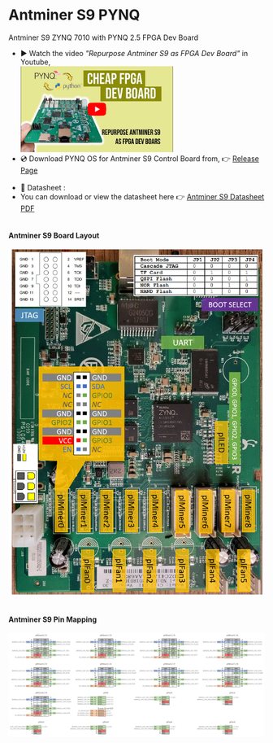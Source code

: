 # Antminer S9 PYNQ
 Antminer S9 ZYNQ 7010 with PYNQ 2.5 FPGA Dev Board
- ▶️ Watch the video *"Repurpose Antminer S9 as FPGA Dev Board"* in Youtube, <br> <a href="https://www.youtube.com/watch?v=6u0NJOwvOMA&t=62s" target="_blank"><img src="resource/yt-bg-1.png" width="300" alt="Watch the video"/></a><br>
- 💿 Download PYNQ OS for Antminer S9 Control Board from, 👉 <a href="https://github.com/Muhammad-Yunus/Antminer-S9-PYNQ/releases">Release Page</a><br><br>
- 📄 Datasheet : <br>
- You can download or view the datasheet here 👉 <a href="https://github.com/Muhammad-Yunus/Antminer-S9-PYNQ/blob/main/resource/AntMiner_ControlBoard_XC7010_V1.01%E6%8E%A7%E5%88%B6%E6%9D%BF.pdf">Antminer S9 Datasheet PDF</a><br><br>
#### Antminer S9 Board Layout <br>
<img src="resource/Antminer S9 Pin Mapping.png" width="500px"><br><br>
#### Antminer S9 Pin Mapping <br>
<img src="resource/Antminer S9 - GPIO Pinout.jpg" width="1000px">
